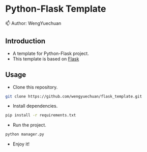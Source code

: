 # Python-Flask Template

📫 Author: WengYuechuan

## Introduction
- A template for Python-Flask project.
- This template is based on [Flask](https://flask.palletsprojects.com/en/3.0.x/)

## Usage
- Clone this repository.
```bash
git clone https://github.com/wengyuechuan/flask_template.git
```
- Install dependencies.
```bash
pip install -r requirements.txt
```
- Run the project.
```bash
python manager.py
```
- Enjoy it!
